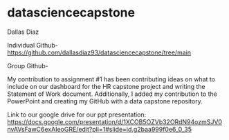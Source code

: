 # datasciencecapstone

Dallas Diaz

Individual Github- https://github.com/dallasdiaz93/datasciencecapstone/tree/main

Group Github- 

My contribution to assignment #1 has been contributing ideas on what to include on our dashboard for the HR capstone project 
and writing the Statement of Work document. Additionally, I added my contribution to the PowerPoint and creating my GitHub with a 
data capstone repository. 

Link to our google drive for our ppt presentation: https://docs.google.com/presentation/d/1XCOB5OZVb32ORdN94ozmSJV0nvAVsFawC6exAIeoGRE/edit?pli=1#slide=id.g2baa999f0e6_0_35

